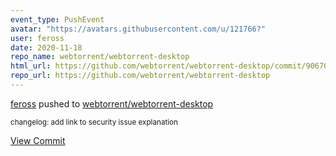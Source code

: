 ```yaml
---
event_type: PushEvent
avatar: "https://avatars.githubusercontent.com/u/121766?"
user: feross
date: 2020-11-18
repo_name: webtorrent/webtorrent-desktop
html_url: https://github.com/webtorrent/webtorrent-desktop/commit/90670a464549ea3123770aa43de2bcd368a3de9f
repo_url: https://github.com/webtorrent/webtorrent-desktop
---
```


<a href='https://github.com/feross' target='_blank'>feross</a> pushed to <a href='https://github.com/webtorrent/webtorrent-desktop' target='_blank'>webtorrent/webtorrent-desktop</a>

<small>changelog: add link to security issue explanation</small>

<a href='https://github.com/webtorrent/webtorrent-desktop/commit/90670a464549ea3123770aa43de2bcd368a3de9f' target='_blank'>View Commit</a>